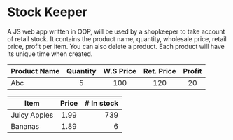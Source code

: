 # Stock Keeper

A JS web app written in OOP, will be used by a shopkeeper to take account of retail stock. It contains the product name, quantity, wholesale price, retail price, profit per item. You can also delete a  product. Each product will have its unique time when created.

| Product Name | Quantity | W.S Price | Ret. Price | Profit |
|--------------|:----:    | :----:    | :----:     | :----: |
|  Abc         | 5        |  100      |   120      |    20  |  


| Item         | Price | # In stock |
|--------------|:-----:|-----------:|
| Juicy Apples |  1.99 |        739 |
| Bananas      |  1.89 |          6 |
